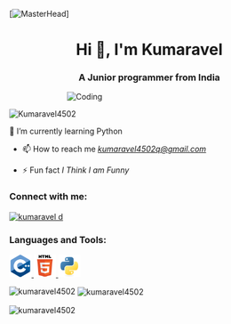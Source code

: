 [![MasterHead](https://cdn.dribbble.com/users/1059583/screenshots/4171367/coding-freak.gif)]
<h1 align="center">Hi 👋, I'm Kumaravel</h1>
<h3 align="center">A Junior programmer from India</h3>
<img align="right" alt="Coding" width="400" src="https://cdn.dribbble.com/users/1162077/screenshots/3848914/programmer.gif"><br>
<p align="left"> <img src="https://komarev.com/ghpvc/?username=Kumaravel4502&label=Profile%20views&color=0e75b6&style=flat" alt="Kumaravel4502" /> </p>

🌱 I’m currently learning Python 

- 📫 How to reach me *kumaravel4502q@gmail.com*

- ⚡ Fun fact *I Think I am Funny*

<h3 align="left">Connect with me:</h3>
<p align="left">
<a href="https://linkedin.com/in/kumaravel D" target="blank"><img align="center" src="https://raw.githubusercontent.com/rahuldkjain/github-profile-readme-generator/master/src/images/icons/Social/linked-in-alt.svg" alt="kumaravel d" height="30" width="40" /></a>
</p>

<h3 align="left">Languages and Tools:</h3>
<p align="left"> <a href="https://www.w3schools.com/cpp/" target="_blank" rel="noreferrer"> <img src="https://raw.githubusercontent.com/devicons/devicon/master/icons/cplusplus/cplusplus-original.svg" alt="cplusplus" width="40" height="40"/> </a> <a href="https://www.w3.org/html/" target="_blank" rel="noreferrer"> <img src="https://raw.githubusercontent.com/devicons/devicon/master/icons/html5/html5-original-wordmark.svg" alt="html5" width="40" height="40"/> </a> <a href="https://www.python.org" target="_blank" rel="noreferrer"> <img src="https://raw.githubusercontent.com/devicons/devicon/master/icons/python/python-original.svg" alt="python" width="40" height="40"/> </a> </p>

<p><img align="left" src="https://github-readme-stats.vercel.app/api/top-langs?username=kumaravel4502&show_icons=true&locale=en&layout=compact" alt="kumaravel4502" /></p>

<p>&nbsp;<img align="center" src="https://github-readme-stats.vercel.app/api?username=kumaravel4502&show_icons=true&locale=en" alt="kumaravel4502" /></p>

<p><img align="center" src="https://github-readme-streak-stats.herokuapp.com/?user=kumaravel4502&" alt="kumaravel4502" /></p>

